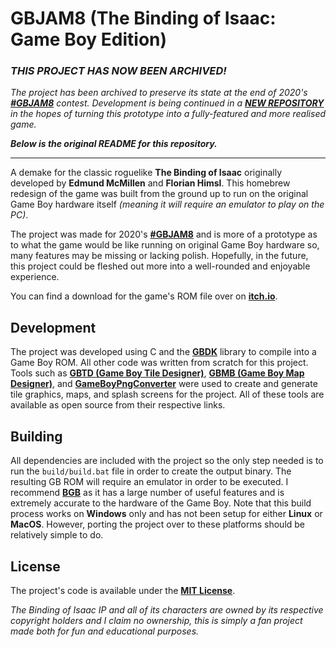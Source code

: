 # GBJAM8 (The Binding of Isaac: Game Boy Edition)

### ***THIS PROJECT HAS NOW BEEN ARCHIVED!***

*The project has been archived to preserve its state at the end of 2020's
**[#GBJAM8](https://itch.io/jam/gbjam-8)** contest. Development is being continued
in a **[NEW REPOSITORY](https://github.com/jrob774/gbisaac)** in the hopes of
turning this prototype into a fully-featured and more realised game.*

***Below is the original README for this repository.***

---

A demake for the classic roguelike **The Binding of Isaac** originally developed by
**Edmund McMillen** and **Florian Himsl**. This homebrew redesign of the game was built
from the ground up to run on the original Game Boy hardware itself *(meaning it will
require an emulator to play on the PC)*.

The project was made for 2020's **[#GBJAM8](https://itch.io/jam/gbjam-8)** and is more
of a prototype as to what the game would be like running on original Game Boy
hardware so, many features may be missing or lacking polish. Hopefully, in the future,
this project could be fleshed out more into a well-rounded and enjoyable experience.

You can find a download for the game's ROM file over on
**[itch.io](https://jrob774.itch.io/the-binding-of-isaac-gbjam8-edition)**.

## Development

The project was developed using C and the **[GBDK](https://github.com/Zal0/gbdk-2020)**
library to compile into a Game Boy ROM. All other code was written from scratch for this
project. Tools such as **[GBTD (Game Boy Tile Designer)](https://www.devrs.com/gb/hmgd/gbtd.html)**,
**[GBMB (Game Boy Map Designer)](https://www.devrs.com/gb/hmgd/gbmb.html)**, and
**[GameBoyPngConverter](https://github.com/gingemonster/GameBoyPngConverter/)** were
used to create and generate tile graphics, maps, and splash screens for the project. All
of these tools are available as open source from their respective links.

## Building

All dependencies are included with the project so the only step needed is to run the
`build/build.bat` file in order to create the output binary. The resulting GB ROM will
require an emulator in order to be executed. I recommend **[BGB](https://bgb.bircd.org/)**
as it has a large number of useful features and is extremely accurate to the hardware
of the Game Boy. Note that this build process works on **Windows** only and has not
been setup for either **Linux** or **MacOS**. However, porting the project over to these
platforms should be relatively simple to do.

## License

The project's code is available under the **[MIT License](https://github.com/JRob774/gbjam8/blob/master/LICENSE)**.

*The Binding of Isaac IP and all of its characters are owned by its respective copyright holders
and I claim no ownership, this is simply a fan project made both for fun and educational purposes.*
